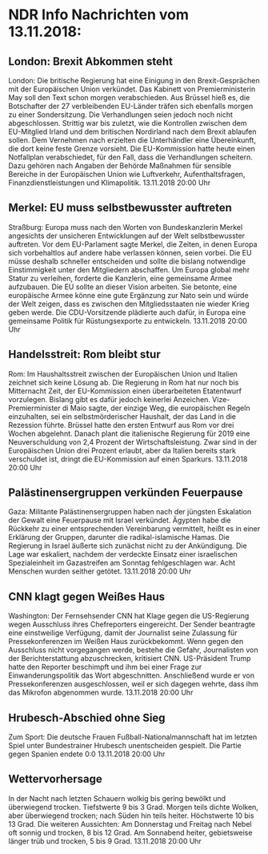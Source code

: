 # NDR Info Nachrichten vom 13.11.2018:


## London: Brexit Abkommen steht
London: Die britische Regierung hat eine Einigung in den Brexit-Gesprächen mit der Europäischen Union verkündet. Das Kabinett von Premierministerin May soll den Text schon morgen verabschieden. Aus Brüssel hieß es, die Botschafter der 27 verbleibenden EU-Länder träfen sich ebenfalls morgen zu einer Sondersitzung. Die Verhandlungen seien jedoch noch nicht abgeschlossen. Strittig war bis zuletzt, wie die Kontrollen zwischen dem EU-Mitglied Irland und dem britischen Nordirland nach dem Brexit ablaufen sollen. Dem Vernehmen nach erzielten die Unterhändler eine Übereinkunft, die dort keine feste Grenze vorsieht. Die EU-Kommission hatte heute einen Notfallplan verabschiedet, für den Fall, dass die Verhandlungen scheitern. Dazu gehören nach Angaben der Behörde Maßnahmen für sensible Bereiche in der Europäischen Union wie Luftverkehr, Aufenthaltsfragen, Finanzdienstleistungen und Klimapolitik. 13.11.2018 20:00 Uhr 

## Merkel: EU muss selbstbewusster auftreten
Straßburg:	Europa muss nach den Worten von Bundeskanzlerin Merkel angesichts der unsicheren Entwicklungen auf der Welt selbstbewusster auftreten. Vor dem EU-Parlament sagte Merkel, die Zeiten, in denen Europa sich vorbehaltlos auf andere habe verlassen können, seien vorbei. Die EU müsse deshalb schneller entscheiden und sollte die bislang notwendige Einstimmigkeit unter den Mitgliedern abschaffen. Um Europa global mehr Statur zu verleihen, forderte die Kanzlerin, eine gemeinsame Armee aufzubauen. Die EU sollte an dieser Vision arbeiten. Sie betonte, eine europäische Armee könne eine gute Ergänzung zur Nato sein und würde der Welt zeigen, dass es zwischen den Mitgliedsstaaten nie wieder Krieg geben werde. Die CDU-Vorsitzende plädierte auch dafür, in Europa eine gemeinsame Politik für Rüstungsexporte zu entwickeln. 13.11.2018 20:00 Uhr 

## Handelsstreit: Rom bleibt stur
Rom: Im Haushaltsstreit zwischen der Europäischen Union und Italien zeichnet sich keine Lösung ab. Die Regierung in Rom hat nur noch bis Mitternacht Zeit, der EU-Kommission einen überarbeiteten  Etatentwurf vorzulegen. Bislang gibt es dafür jedoch keinerlei Anzeichen. Vize-Premierminister di Maio sagte, der einzige Weg, die europäischen Regeln einzuhalten, sei ein selbstmörderischer Haushalt, der das Land in die Rezession führte. Brüssel hatte den ersten Entwurf aus Rom vor drei Wochen abgelehnt. Danach plant die italienische Regierung für 2019 eine Neuverschuldung von 2,4 Prozent der Wirtschaftsleistung. Zwar sind in der Europäischen Union drei Prozent erlaubt, aber da Italien bereits stark verschuldet ist, dringt die EU-Kommission auf einen Sparkurs. 13.11.2018 20:00 Uhr 

## Palästinensergruppen verkünden Feuerpause
Gaza: Militante Palästinensergruppen haben nach der jüngsten Eskalation der Gewalt eine Feuerpause mit Israel verkündet. Ägypten habe die Rückkehr zu einer entsprechenden Vereinbarung vermittelt, heißt es in einer Erklärung der Gruppen, darunter die radikal-islamische Hamas. Die Regierung in Israel äußerte sich zunächst nicht zu der Ankündigung. Die Lage war eskaliert, nachdem der verdeckte Einsatz einer israelischen Spezialeinheit im Gazastreifen am Sonntag fehlgeschlagen war. Acht Menschen wurden seither getötet. 13.11.2018 20:00 Uhr 

## CNN klagt gegen Weißes Haus
Washington:	Der Fernsehsender CNN hat Klage gegen die US-Regierung wegen Ausschluss ihres Chefreporters eingereicht. Der Sender beantragte eine einstweilige Verfügung, damit der Journalist seine Zulassung für Pressekonferenzen im Weißen Haus zurückbekommt. Wenn gegen den Ausschluss nicht vorgegangen werde, bestehe die Gefahr, Journalisten von der Berichterstattung abzuschrecken, kritisiert CNN. US-Präsident Trump hatte den Reporter beschimpft und ihm bei einer Frage zur Einwanderungspolitik das Wort abgeschnitten. Anschließend wurde er von Pressekonferenzen ausgeschlossen, weil er sich dagegen wehrte, dass ihm das Mikrofon abgenommen wurde. 13.11.2018 20:00 Uhr 

## Hrubesch-Abschied ohne Sieg
Zum Sport: Die deutsche Frauen Fußball-Nationalmannschaft hat im letzten Spiel unter Bundestrainer Hrubesch unentscheiden gespielt. Die Partie gegen Spanien endete 0:0 13.11.2018 20:00 Uhr 

## Wettervorhersage
In der Nacht nach letzten Schauern wolkig bis gering bewölkt und überwiegend trocken. Tiefstwerte 9 bis 3 Grad. Morgen teils dichte Wolken, aber überwiegend trocken; nach Süden hin teils heiter. Höchstwerte 10 bis 13 Grad. Die weiteren Aussichten: Am Donnerstag und Freitag nach Nebel oft sonnig und trocken, 8 bis 12 Grad. Am Sonnabend heiter, gebietsweise länger trüb und trocken, 5 bis 9 Grad. 13.11.2018 20:00 Uhr 

